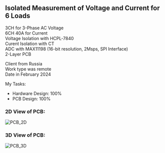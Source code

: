 ## Isolated Measurement of Voltage and Current for 6 Loads

3CH for 3-Phase AC Voltage  
6CH 40A for Current  
Voltage Isolation with HCPL-7840  
Curent Isolation with CT  
ADC with MAX11198 (16-bit resolution, 2Msps, SPI Interface)  
2-Layer PCB  

Client from Russia  
Work type was remote  
Date in February 2024  

My Tasks: 
- Hardware Design: 100%
- PCB Design: 100%

### 2D View of PCB:
![PCB_2D](https://s32.picofile.com/file/8477565234/v4_10_PCB_2D.png)

### 3D View of PCB:
![PCB_3D](https://s32.picofile.com/file/8477565242/v4_10_PCB_3D.png)

